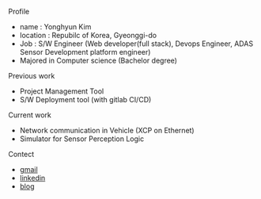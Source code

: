 Profile
- name     : Yonghyun Kim
- location : Repubilc of Korea, Gyeonggi-do
- Job      : S/W Engineer (Web developer(full stack), Devops Engineer, ADAS Sensor Development platform engineer)
- Majored in Computer science (Bachelor degree)

Previous work
- Project Management Tool
- S/W Deployment tool (with gitlab CI/CD)

Current work
- Network communication in Vehicle (XCP on Ethernet)
- Simulator for Sensor Perception Logic

Contect
- [gmail](aksjm2@gmail.com)
- [linkedin](www.linkedin.com/in/jake1018)
- [blog](https://velog.io/@__jake__)
